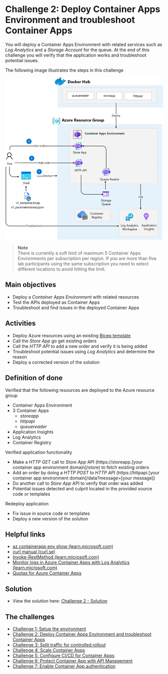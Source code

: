 # Challenge 2: Deploy Container Apps Environment and troubleshoot Container Apps
You will deploy a Container Apps Environment with related services such as _Log Analytics_ and a _Storage Account_ for the queue. At the end of this challenge you will verify that the application works and troubleshoot potential issues. 

The following image illustrates the steps in this challenge

![](images/challenge-2-overview.png)


> **Note**<br>
> There is currently a soft limit of maximum 5 Container Apps Environments per subscription per region.
> If you are more than five lab participants using the same subscription you need to select different locations to avoid hitting the limit.


## Main objectives
- Deploy a _Container Apps Environment_ with related resources
- Test the APIs deployed as Container Apps
- Troubleshoot and find issues in the deployed Container Apps

## Activities

- Deploy Azure resources using an existing [Bicep template](v1_template.bicep)
- Call the _Store App_ go get existing orders
- Call the _HTTP API_ to add a new order and verify it is being added
- Troubleshoot potential issues using _Log Analytics_ and determine the reason 
- Deploy a corrected version of the solution


## Definition of done
Verified that the following resources are deployed to the Azure resource group
  - Container Apps Environment
  - 3 Container Apps 
    - _storeapp_
    - _httpapi_
    - _queuereader_
- Application Insights
- Log Analytics
- Container Registry

Verified application functionality
- Make a _HTTP GET_ call to _Store App_ API (https://storeapp.[your container app environment domain]/store) to fetch existing orders
- Add an order by doing a _HTTP POST_ to _HTTP API_ (https://httpapi.[your container app environment domain]/data?message=[your message])
- Do another call to _Store App_ API to verify that order was added
- Potential issues detected and culprit located in the provided source code or templates

Redeploy application
- Fix issue in source code or templates
- Deploy a new version of the solution

## Helpful links
- [az containerapp env show (learn.microsoft.com)](https://learn.microsoft.com/en-us/cli/azure/containerapp/env?view=azure-cli-latest#az-containerapp-env-show)
- [curl manual (curl.se)](https://curl.se/docs/manual.html)
- [Invoke-RestMethod (learn.microsoft.com)](https://learn.microsoft.com/en-us/powershell/module/microsoft.powershell.utility/invoke-restmethod?view=powershell-7.2)
- [Monitor logs in Azure Container Apps with Log Analytics (learn.microsoft.com)](https://learn.microsoft.com/en-us/azure/container-apps/log-monitoring?tabs=bash)
- [Quotas for Azure Container Apps](https://learn.microsoft.com/en-us/azure/container-apps/quotas)

## Solution
- View the solution here: [Challenge 2 - Solution](solution2.md)

## The challenges

- [Challenge 1: Setup the environment](challenge1.md)
- [Challenge 2: Deploy Container Apps Environment and troubleshoot Container Apps](challenge2.md)
- [Challenge 3: Split traffic for controlled rollout](challenge3.md)
- [Challenge 4: Scale Container Apps](challenge4.md)
- [Challenge 5: Configure CI/CD for Container Apps](challenge5.md)
- [Challenge 6: Protect Container App with API Management](challenge6.md)
- [Challenge 7: Enable Container App authentication](challenge7.md)

